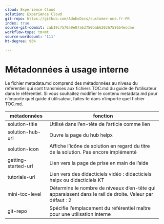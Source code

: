 ```yaml
---
cloud: Experience Cloud
solution: Experience Cloud
git-repo: https://github.com/AdobeDocs/customer-one.fr-FR
index: true
source-git-commit: cab19c7570a9e87a63750bab62036758654ecdae
workflow-type: tm+mt
source-wordcount: '111'
ht-degree: 96%

---
```



# Métadonnées à usage interne

Le fichier metadata.md comprend des métadonnées au niveau du référentiel qui sont transmises aux fichiers TOC.md du guide de l’utilisateur dans le référentiel. Si vous souhaitez modifier le contenu metadata.md pour n’importe quel guide d’utilisateur, faites-le dans n’importe quel fichier TOC.md.

| métadonnées | fonction |
|--- |--- |
| solution-title | Utilisé dans l’en-tête de l’article comme lien |
| solution-hub-url | Ouvre la page du hub helpx |
| solution-icon | Affiche l’icône de solution en regard du titre de la solution. Pas encore implémenté |
| getting-started-url | Lien vers la page de prise en main de l’aide |
| tutorials-url | Lien vers des didacticiels vidéo : didacticiels helpx ou didacticiels KT |
| mini-toc-level | Détermine le nombre de niveaux d’en-tête qui apparaissent dans le rail de droite. Valeur par défaut : 2 |
| git-repo | Spécifie l’emplacement du référentiel maître pour une utilisation interne |
